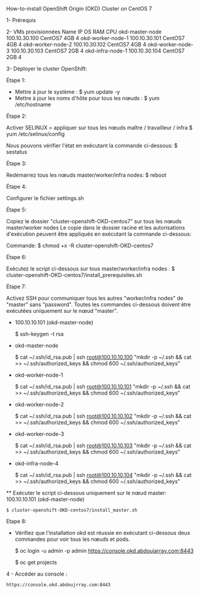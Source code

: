 How-to-install OpenShift Origin (OKD) Cluster on CentOS 7

1- Prérequis

2- VMs provisionnées
Name	              IP	        OS	    RAM	CPU
okd-master-node	  100.10.30.100	CentOS7	4GB	4
okd-worker-node-1	100.10.30.101	CentOS7	4GB	4
okd-worker-node-2	100.10.30.102	CentOS7	4GB	4
okd-worker-node-3	100.10.30.103	CentOS7	2GB	4
okd-infra-node-1	100.10.30.104	CentOS7	2GB	4

3- Déployer le cluster OpenShift:

Étape 1:

- Mettre à jour le système :  $ yum update -y
- Mettre à jour les noms d'hôte pour tous les nœuds : $ yum /etc/hostname

Étape 2:

Activer SELINUX = appliquer sur tous les nœuds maître / travailleur / infra
$ yum /etc/selinux/config

Nous pouvons vérifier l'état en exécutant la commande ci-dessous: $ sestatus

Étape 3:

Redémarrez tous les nœuds master/worker/infra nodes:  $ reboot

Étape 4:

Configurer le fichier settings.sh

Étape 5:

Copiez le dossier "cluster-openshift-OKD-centos7" sur tous les nœuds master/worker nodes
Le copie dans le dossier racine et les autorisations d'exécution peuvent être appliqués en exécutant la commande ci-dessous:

Commande: $ chmod +x -R cluster-openshift-OKD-centos7

Étape 6:

Exécutez le script ci-dessous sur tous master/worker/infra nodes : $ cluster-openshift-OKD-centos7/install_prerequisites.sh

Étape 7:

Activez SSH pour communiquer tous les autres "worker/infra nodes" de "master" sans "password". Toutes les commandes ci-dessous doivent être exécutées uniquement sur le nœud "master".

- 100.10.10.101 (okd-master-node)
 
  $ ssh-keygen -t rsa

- okd-master-node

   $ cat ~/.ssh/id_rsa.pub | ssh root@100.10.10.100 "mkdir -p ~/.ssh && cat >> ~/.ssh/authorized_keys && chmod 600 ~/.ssh/authorized_keys"

- okd-worker-node-1

    $ cat ~/.ssh/id_rsa.pub | ssh root@100.10.10.101 "mkdir -p ~/.ssh && cat >> ~/.ssh/authorized_keys && chmod 600 ~/.ssh/authorized_keys"

- okd-worker-node-2

    $ cat ~/.ssh/id_rsa.pub | ssh root@100.10.10.102 "mkdir -p ~/.ssh && cat >> ~/.ssh/authorized_keys && chmod 600 ~/.ssh/authorized_keys"

- okd-worker-node-3

    $ cat ~/.ssh/id_rsa.pub | ssh root@100.10.10.103 "mkdir -p ~/.ssh && cat >> ~/.ssh/authorized_keys && chmod 600 ~/.ssh/authorized_keys"

- okd-infra-node-4

    $ cat ~/.ssh/id_rsa.pub | ssh root@100.10.10.104 "mkdir -p ~/.ssh && cat >> ~/.ssh/authorized_keys && chmod 600 ~/.ssh/authorized_keys"
		

** Exécuter le script ci-dessous uniquement sur le nœud master:
    100.10.10.101 (okd-master-node)
		
  	$ cluster-openshift-OKD-centos7/install_master.sh

Etape 8:

- Vérifiez que l'installation okd est réussie en exécutant ci-dessous deux commandes pour voir tous les nœuds et pods.
	
	$ oc login -u admin -p admin https://console.okd.abdoujarray.com:8443

  $ oc get projects
	
4 - Accéder au console :

    https://console.okd.abdoujrray.com:8443

